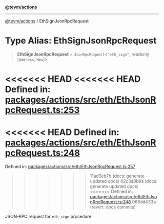 [**@tevm/actions**](../README.md)

***

[@tevm/actions](../globals.md) / EthSignJsonRpcRequest

# Type Alias: EthSignJsonRpcRequest

> **EthSignJsonRpcRequest** = `JsonRpcRequest`\<`"eth_sign"`, readonly \[`Address`, `Hex`\]\>

<<<<<<< HEAD
<<<<<<< HEAD
Defined in: [packages/actions/src/eth/EthJsonRpcRequest.ts:253](https://github.com/evmts/tevm-monorepo/blob/main/packages/actions/src/eth/EthJsonRpcRequest.ts#L253)
=======
<<<<<<< HEAD
Defined in: [packages/actions/src/eth/EthJsonRpcRequest.ts:248](https://github.com/evmts/tevm-monorepo/blob/main/packages/actions/src/eth/EthJsonRpcRequest.ts#L248)
=======
Defined in: [packages/actions/src/eth/EthJsonRpcRequest.ts:257](https://github.com/evmts/tevm-monorepo/blob/main/packages/actions/src/eth/EthJsonRpcRequest.ts#L257)
>>>>>>> 11ad3eb7b (docs: generate updated docs)
>>>>>>> 02c3a8b9a (docs: generate updated docs)
=======
Defined in: [packages/actions/src/eth/EthJsonRpcRequest.ts:248](https://github.com/evmts/tevm-monorepo/blob/main/packages/actions/src/eth/EthJsonRpcRequest.ts#L248)
>>>>>>> 066dd433a (revert: docs commits)

JSON-RPC request for `eth_sign` procedure
